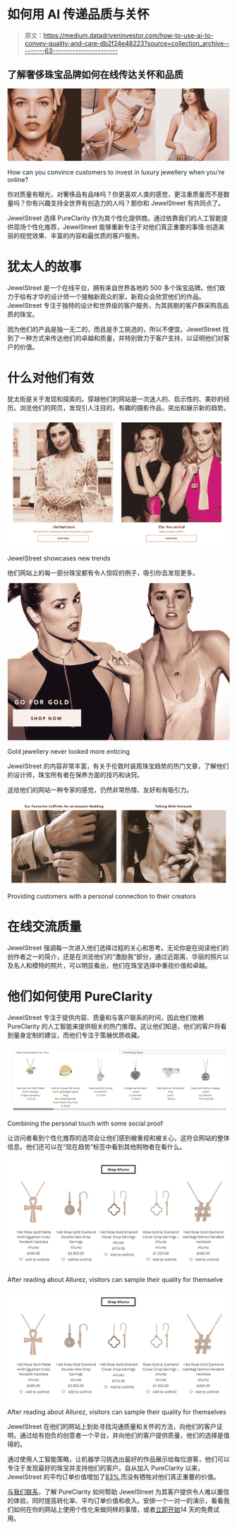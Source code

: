# 如何用 AI 传递品质与关怀

> 原文：<https://medium.datadriveninvestor.com/how-to-use-ai-to-convey-quality-and-care-db2f24e48223?source=collection_archive---------63----------------------->

## 了解奢侈珠宝品牌如何在线传达关怀和品质

![](img/d8356db052bb0094673bc16f37ffb3d6.png)

How can you convince customers to invest in luxury jewellery when you’re online?

你对质量有眼光，对奢侈品有品味吗？你更喜欢人类的感觉，更注重质量而不是数量吗？你有兴趣支持全世界有创造力的人吗？那你和 JewelStreet 有共同点了。

JewelStreet 选择 PureClarity 作为其个性化提供商。通过依靠我们的人工智能提供现场个性化推荐，JewelStreet 能够重新专注于对他们真正重要的事情:创造美丽的视觉效果、丰富的内容和最优质的客户服务。

# 犹太人的故事

JewelStreet 是一个在线平台，拥有来自世界各地的 500 多个珠宝品牌。他们致力于给有才华的设计师一个接触新观众的家，新观众会欣赏他们的作品。JewelStreet 专注于独特的设计和世界级的客户服务，为其挑剔的客户群采购高品质的珠宝。

因为他们的产品是独一无二的，而且是手工挑选的，所以不便宜。JewelStreet 找到了一种方式来传达他们的卓越和质量，并特别致力于客户支持，以证明他们对客户的价值。

# 什么对他们有效

犹太街是关于发现和探索的。穿越他们的网站是一次迷人的、启示性的、美妙的经历。浏览他们的网页，发现引人注目的，有趣的摄影作品，突出和展示新的趋势。

![](img/eabade4ea7cf1712ed78589805843a4b.png)

JewelStreet showcases new trends

他们网站上的每一部分珠宝都有令人惊叹的例子，吸引你去发现更多。

![](img/8fc525728e878abda9c3e3cac14e4088.png)

Gold jewellery never looked more enticing

JewelStreet 的内容非常丰富，有关于伦敦时装周珠宝趋势的热门文章，了解他们的设计师，珠宝所有者在保养方面的技巧和诀窍。

这给他们的网站一种专家的感觉，仍然非常热情、友好和有吸引力。

![](img/4366a2f7d45103ede59658803cc399a9.png)

Providing customers with a personal connection to their creators

# 在线交流质量

JewelStreet 强调每一次进入他们选择过程的关心和思考。无论你是在阅读他们的创作者之一的简介，还是在浏览他们的“激励我”部分，通过近距离、华丽的照片以及名人和模特的照片，可以明显看出，他们在珠宝选择中重视价值和卓越。

# 他们如何使用 PureClarity

JewelStreet 专注于提供内容、质量和与客户联系的时间，因此他们依赖 PureClarity 的人工智能来提供相关的热门推荐。这让他们知道，他们的客户将看到量身定制的建议，而他们专注于策展优质收藏。

![](img/264d1f778cba270c1efa94df570fe36b.png)

Combining the personal touch with some social proof

让访问者看到个性化推荐的选项会让他们感到被重视和被关心，这符合网站的整体信息。他们还可以在“现在趋势”标签中看到其他购物者在看什么。

![](img/c4bd2d879ed171db95e75ad590a1398f.png)

After reading about Allurez, visitors can sample their quality for themselve

![](img/c4bd2d879ed171db95e75ad590a1398f.png)

After reading about Allurez, visitors can sample their quality for themselves

JewelStreet 在他们的网站上到处寻找沟通质量和关怀的方法，向他们的客户证明，通过给有抱负的创意者一个平台，并向他们的客户提供质量，他们的选择是值得的。

通过使用人工智能策略，让机器学习挑选出最好的作品展示给每位游客，他们可以专注于发现最好的珠宝并支持他们的客户。自从加入 PureClarity 以来，JewelStreet 的平均订单价值增加了[83%](https://www.pureclarity.com/case-studies/jewel-street/),而没有牺牲对他们真正重要的价值。

[与我们联系](https://www.pureclarity.com/)，了解 PureClarity 如何帮助 JewelStreet 为其客户提供令人难以置信的体验，同时提高转化率、平均订单价值和收入。安排一个一对一的演示，看看我们如何在你的网站上使用个性化来做同样的事情，或者[立即开始](https://www.pureclarity.com/free-trial/)14 天的免费试用。
